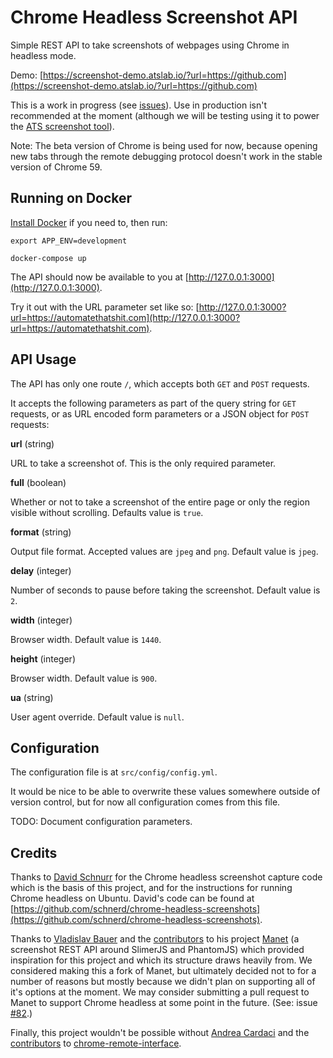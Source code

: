 # Chrome Headless Screenshot API

Simple REST API to take screenshots of webpages using Chrome in headless mode.

Demo: [https://screenshot-demo.atslab.io/?url=https://github.com](https://screenshot-demo.atslab.io/?url=https://github.com)

This is a work in progress (see [issues](https://github.com/automatethatshit/chrome-headless-screenshot-api/issues)). Use in production isn't recommended at the moment (although we will be testing using it to power the [ATS screenshot tool](https://automatethatshit.com/lab/website-screenshot)).

Note: The beta version of Chrome is being used for now, because opening new tabs through the remote debugging protocol doesn't work in the stable version of Chrome 59.

## Running on Docker

[Install Docker](https://docs.docker.com/install/) if you need to, then run:

    export APP_ENV=development

    docker-compose up

The API should now be available to you at [http://127.0.0.1:3000](http://127.0.0.1:3000).

Try it out with the URL parameter set like so: [http://127.0.0.1:3000?url=https://automatethatshit.com](http://127.0.0.1:3000?url=https://automatethatshit.com).

## API Usage

The API has only one route `/`, which accepts both `GET` and `POST` requests.

It accepts the following parameters as part of the query string for `GET` requests, or as URL encoded form parameters or a JSON object for `POST` requests:

**url** (string)

URL to take a screenshot of. This is the only required parameter.

**full** (boolean)

Whether or not to take a screenshot of the entire page or only the region visible without scrolling. Defaults value is `true`.

**format** (string)

Output file format. Accepted values are `jpeg` and `png`. Default value is `jpeg`.

**delay** (integer)

Number of seconds to pause before taking the screenshot. Default value is `2`.

**width** (integer)

Browser width. Default value is `1440`.

**height** (integer)

Browser width. Default value is `900`.

**ua** (string)

User agent override. Default value is `null`.

## Configuration

The configuration file is at `src/config/config.yml`.

It would be nice to be able to overwrite these values somewhere outside of version control, but for now all configuration comes from this file.

TODO: Document configuration parameters.

## Credits

Thanks to [David Schnurr](https://github.com/schnerd) for the Chrome headless screenshot capture code which is the basis of this project, and for the instructions for running Chrome headless on Ubuntu. David's code can be found at [https://github.com/schnerd/chrome-headless-screenshots](https://github.com/schnerd/chrome-headless-screenshots).

Thanks to [Vladislav Bauer](https://github.com/vbauer) and the [contributors](https://github.com/vbauer/manet/graphs/contributors) to his project [Manet](https://github.com/vbauer/manet) (a screenshot REST API around SlimerJS and PhantomJS) which provided inspiration for this project and which its structure draws heavily from. We considered making this a fork of Manet, but ultimately decided not to for a number of reasons but mostly because we didn't plan on supporting all of it's options at the moment. We may consider submitting a pull request to Manet to support Chrome headless at some point in the future. (See: issue [#82](https://github.com/vbauer/manet/issues/82).)

Finally, this project wouldn't be possible without [Andrea Cardaci](https://github.com/cyrus-and) and the [contributors](https://github.com/cyrus-and/chrome-remote-interface/graphs/contributors) to [chrome-remote-interface](https://github.com/cyrus-and/chrome-remote-interface).
